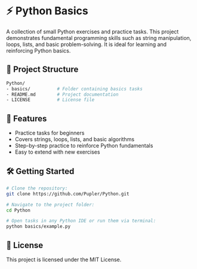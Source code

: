 # ⚡️ Python Basics

A collection of small Python exercises and practice tasks. This project demonstrates fundamental programming skills such as string manipulation, loops, lists, and basic problem-solving. It is ideal for learning and reinforcing Python basics.

## 📂 Project Structure

```bash
Python/  
- basics/          # Folder containing basics tasks
- README.md        # Project documentation  
- LICENSE          # License file
```

## 🚀 Features

- Practice tasks for beginners  
- Covers strings, loops, lists, and basic algorithms  
- Step-by-step practice to reinforce Python fundamentals  
- Easy to extend with new exercises  

## 🛠 Getting Started

```bash
# Clone the repository:
git clone https://github.com/Pupler/Python.git

# Navigate to the project folder:
cd Python

# Open tasks in any Python IDE or run them via terminal:
python basics/example.py
```

## 📄 License

This project is licensed under the MIT License.
